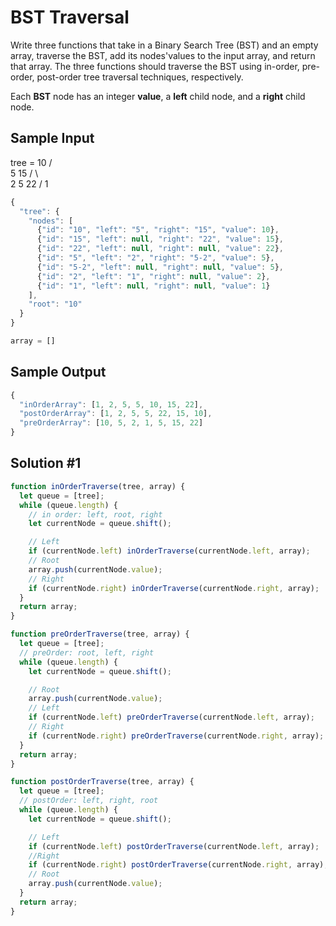 # BST Traversal

Write three functions that take in a Binary Search Tree (BST) and an empty array, traverse the BST, add its nodes'values to the input array, and return that array. The three functions should traverse the BST using in-order, pre-order, post-order tree traversal techniques, respectively.

Each **BST** node has an integer **value**, a **left** child node, and a **right** child node.

## Sample Input

tree = 10
/ \
 5 15
/ \ \
 2 5 22
/
1

```js
{
  "tree": {
    "nodes": [
      {"id": "10", "left": "5", "right": "15", "value": 10},
      {"id": "15", "left": null, "right": "22", "value": 15},
      {"id": "22", "left": null, "right": null, "value": 22},
      {"id": "5", "left": "2", "right": "5-2", "value": 5},
      {"id": "5-2", "left": null, "right": null, "value": 5},
      {"id": "2", "left": "1", "right": null, "value": 2},
      {"id": "1", "left": null, "right": null, "value": 1}
    ],
    "root": "10"
  }
}

array = []
```

## Sample Output

```js
{
  "inOrderArray": [1, 2, 5, 5, 10, 15, 22],
  "postOrderArray": [1, 2, 5, 5, 22, 15, 10],
  "preOrderArray": [10, 5, 2, 1, 5, 15, 22]
}

```

## Solution #1

```js
function inOrderTraverse(tree, array) {
  let queue = [tree];
  while (queue.length) {
    // in order: left, root, right
    let currentNode = queue.shift();

    // Left
    if (currentNode.left) inOrderTraverse(currentNode.left, array);
    // Root
    array.push(currentNode.value);
    // Right
    if (currentNode.right) inOrderTraverse(currentNode.right, array);
  }
  return array;
}

function preOrderTraverse(tree, array) {
  let queue = [tree];
  // preOrder: root, left, right
  while (queue.length) {
    let currentNode = queue.shift();

    // Root
    array.push(currentNode.value);
    // Left
    if (currentNode.left) preOrderTraverse(currentNode.left, array);
    // Right
    if (currentNode.right) preOrderTraverse(currentNode.right, array);
  }
  return array;
}

function postOrderTraverse(tree, array) {
  let queue = [tree];
  // postOrder: left, right, root
  while (queue.length) {
    let currentNode = queue.shift();

    // Left
    if (currentNode.left) postOrderTraverse(currentNode.left, array);
    //Right
    if (currentNode.right) postOrderTraverse(currentNode.right, array);
    // Root
    array.push(currentNode.value);
  }
  return array;
}
```
